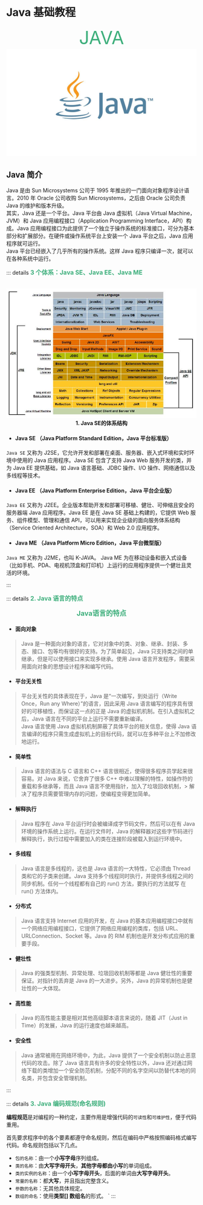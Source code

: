 
# Java 基础教程

<center><font size="20px" color="#3eaf7c">JAVA</font></center>

<center>
    <img src="../../../docs/.vuepress/public/java/01-java-home.jpg" style="zoom:100%; " />
</center>

## Java 简介

Java 是由 Sun Microsystems 公司于 1995 年推出的一门面向对象程序设计语言。2010 年 Oracle 公司收购 Sun Microsystems，之后由 Oracle 公司负责 Java 的维护和版本升级。<br>
其实，Java 还是一个平台。Java 平台由 Java 虚拟机（Java Virtual Machine，JVM）和 Java 应用编程接口（Application Programming Interface，API）构成。Java 应用编程接口为此提供了一个独立于操作系统的标准接口，可分为基本部分和扩展部分。在硬件或操作系统平台上安装一个 Java 平台之后，Java 应用程序就可运行。<br>
Java 平台已经嵌入了几乎所有的操作系统。这样 Java 程序只编译一次，就可以在各种系统中运行。

::: details <font size=3px color=#3eaf7c><b> 3 个体系：Java SE、Java EE、Java ME</b></font>

<br>
<center>
    <img src="../../../docs/.vuepress/public/java/02-java-se.jpg" style="zoom:100%; " /><br>
    <center><b>1. Java SE的体系结构</b></center>
</center>

- #### Java SE （Java Platform Standard Edition，Java 平台标准版）

`Java SE` 又称为 J2SE，它允许开发和部署在桌面、服务器、嵌入式环境和实时环境中使用的 Java 应用程序。Java SE 包含了支持 Java Web 服务开发的类，并为 Java EE 提供基础，如 Java 语言基础、JDBC 操作、I/O 操作、网络通信以及多线程等技术。

- #### Java EE （Java Platform Enterprise Edition，Java 平台企业版）

`Java EE` 又称为 J2EE。企业版本帮助开发和部署可移植、健壮、可伸缩且安全的服务器端 Java 应用程序。Java EE 是在 Java SE 基础上构建的，它提供 Web 服务、组件模型、管理和通信 API，可以用来实现企业级的面向服务体系结构（Service Oriented Architecture，SOA）和 Web 2.0 应用程序。

- #### Java ME （Java Platform Micro Edition，Java 平台微型版）

`Java ME` 又称为 J2ME，也叫 K-JAVA。 Java ME 为在移动设备和嵌入式设备（比如手机、PDA、电视机顶盒和打印机）上运行的应用程序提供一个健壮且灵活的环境。

:::

::: details <font size=3px color=#3eaf7c><b>2. Java 语言的特点</b></font>

<center><font size=4px color=#3eaf7c><b>Java语言的特点</b></font></center>

- #### 面向对象

> Java 是一种面向对象的语言，它对对象中的类、对象、继承、封装、多态、接口、包等均有很好的支持。为了简单起见，Java 只支持类之间的单继承，但是可以使用接口来实现多继承。使用 Java 语言开发程序，需要采用面向对象的思想设计程序和编写代码。

- #### 平台无关性

> 平台无关性的具体表现在于，Java 是“一次编写，到处运行（Write Once，Run any Where）”的语言，因此采用 Java 语言编写的程序具有很好的可移植性，而保证这一点的正是 Java 的虚拟机机制。在引入虚拟机之
> 后，Java 语言在不同的平台上运行不需要重新编译。<br>
> Java 语言使用 Java 虚拟机机制屏蔽了具体平台的相关信息，使得 Java 语言编译的程序只需生成虚拟机上的目标代码，就可以在多种平台上不加修改地运行。

- #### 简单性

> Java 语言的语法与 C 语言和 C++ 语言很相近，使得很多程序员学起来很容易。对 Java 来说，它舍弃了很多 C++ 中难以理解的特性，如操作符的重载和多继承等，而且 Java 语言不使用指针，加入了垃圾回收机制，>
> 解决了程序员需要管理内存的问题，使编程变得更加简单。

- #### 解释执行

> Java 程序在 Java 平台运行时会被编译成字节码文件，然后可以在有 Java 环境的操作系统上运行。在运行文件时，Java 的解释器对这些字节码进行解释执行，执行过程中需要加入的类在连接阶段被载入到运行环境中。

- #### 多线程

> Java 语言是多线程的，这也是 Java 语言的一大特性，它必须由 Thread 类和它的子类来创建。Java 支持多个线程同时执行，并提供多线程之间的同步机制。任何一个线程都有自己的 run() 方法，要执行的方法就写
> 在 run() 方法体内。

- #### 分布式

> Java 语言支持 Internet 应用的开发，在 Java 的基本应用编程接口中就有一个网络应用编程接口，它提供了网络应用编程的类库，包括 URL、URLConnection、Socket 等。Java 的 RIM 机制也是开发分布式应用的重要手段。

- #### 健壮性

> Java 的强类型机制、异常处理、垃圾回收机制等都是 Java 健壮性的重要保证。对指针的丢弃是 Java 的一大进步。另外，Java 的异常机制也是健壮性的一大体现。

- #### 高性能

> Java 的高性能主要是相对其他高级脚本语言来说的，随着 JIT（Just in Time）的发展，Java 的运行速度也越来越高。

- #### 安全性

> Java 通常被用在网络环境中，为此，Java 提供了一个安全机制以防止恶意代码的攻击。除了 Java 语言具有许多的安全特性以外，Java 还对通过网络下载的类增加一个安全防范机制，分配不同的名字空间以防替代本地的同名类，并包含安全管理机制。

:::

::: details <font size=3px color=#3eaf7c><b>3. Java 编码规范(命名规则)</b></font>

**编程规范**是对编程的一种约定，主要作用是增强代码的`可读性`和`可维护性`，便于代码重用。

首先要求程序中的各个要素都遵守命名规则，然后在编码中严格按照编码格式编写代码。命名规则包括以下几点。
- `包的名称`：由一个**小写字母**序列组成。
- `类的名称`：由**大写字母开头**，**其他字母都由小写**的单词组成。
- `类的实例的名称`：由一个**小写字母开头**，后面的单词由**大写字母开头**。
- `常量的名称`：都**大写**，并且指出完整含义。
- `参数的名称`：无其他具体规定。
- `数组的命名`：使用**类型[] 数组名**的形式。
`
:::
